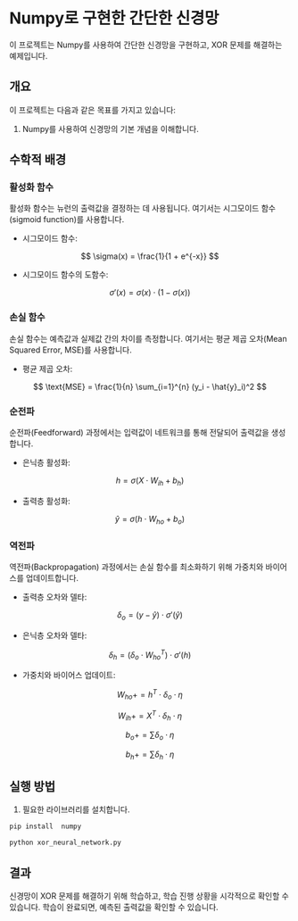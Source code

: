# Numpy로 구현한 간단한 신경망 
이 프로젝트는 Numpy를 사용하여 간단한 신경망을 구현하고, XOR 문제를 해결하는 예제입니다. 

## 개요 

이 프로젝트는 다음과 같은 목표를 가지고 있습니다:

1. Numpy를 사용하여 신경망의 기본 개념을 이해합니다.
 
## 수학적 배경 

### 활성화 함수 

활성화 함수는 뉴런의 출력값을 결정하는 데 사용됩니다. 여기서는 시그모이드 함수(sigmoid function)를 사용합니다.
 
- 시그모이드 함수:

$$
 \sigma(x) = \frac{1}{1 + e^{-x}} 
$$
 
- 시그모이드 함수의 도함수:

$$
 \sigma'(x) = \sigma(x) \cdot (1 - \sigma(x)) 
$$

### 손실 함수 

손실 함수는 예측값과 실제값 간의 차이를 측정합니다. 여기서는 평균 제곱 오차(Mean Squared Error, MSE)를 사용합니다.
 
- 평균 제곱 오차:

$$
 \text{MSE} = \frac{1}{n} \sum_{i=1}^{n} (y_i - \hat{y}_i)^2 
$$

### 순전파 

순전파(Feedforward) 과정에서는 입력값이 네트워크를 통해 전달되어 출력값을 생성합니다.
 
- 은닉층 활성화:

$$
 h = \sigma(X \cdot W_{ih} + b_h) 
$$
 
- 출력층 활성화:

$$
 \hat{y} = \sigma(h \cdot W_{ho} + b_o) 
$$

### 역전파 

역전파(Backpropagation) 과정에서는 손실 함수를 최소화하기 위해 가중치와 바이어스를 업데이트합니다.
 
- 출력층 오차와 델타:

$$
 \delta_o = (y - \hat{y}) \cdot \sigma'(\hat{y}) 
$$
 
- 은닉층 오차와 델타:

$$
 \delta_h = (\delta_o \cdot W_{ho}^T) \cdot \sigma'(h) 
$$
 
- 가중치와 바이어스 업데이트:

$$
 W_{ho} += h^T \cdot \delta_o \cdot \eta 
$$

$$
 W_{ih} += X^T \cdot \delta_h \cdot \eta 
$$

$$
 b_o += \sum \delta_o \cdot \eta 
$$

$$
 b_h += \sum \delta_h \cdot \eta 
$$


## 실행 방법 

1. 필요한 라이브러리를 설치합니다.


```bash
pip install  numpy
```

```bash
python xor_neural_network.py
```

## 결과 

신경망이 XOR 문제를 해결하기 위해 학습하고, 학습 진행 상황을 시각적으로 확인할 수 있습니다. 학습이 완료되면, 예측된 출력값을 확인할 수 있습니다.
